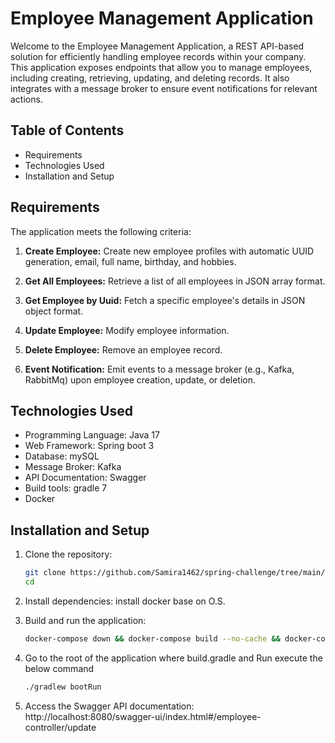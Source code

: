 # Employee Management Application

Welcome to the Employee Management Application, a REST API-based solution for efficiently handling employee records within your company. This application exposes endpoints that allow you to manage employees, including creating, retrieving, updating, and deleting records. It also integrates with a message broker to ensure event notifications for relevant actions.

## Table of Contents

- Requirements
- Technologies Used
- Installation and Setup

## Requirements

The application meets the following criteria:

1. **Create Employee:** Create new employee profiles with automatic UUID generation, email, full name, birthday, and hobbies.

2. **Get All Employees:** Retrieve a list of all employees in JSON array format.

3. **Get Employee by Uuid:** Fetch a specific employee's details in JSON object format.

4. **Update Employee:** Modify employee information.

5. **Delete Employee:** Remove an employee record.

6. **Event Notification:** Emit events to a message broker (e.g., Kafka, RabbitMq) upon employee creation, update, or deletion.

## Technologies Used

- Programming Language: Java 17
- Web Framework: Spring boot 3 
- Database: mySQL
- Message Broker: Kafka
- API Documentation: Swagger
- Build tools: gradle 7 
- Docker

## Installation and Setup

1. Clone the repository:
   ```sh
   git clone https://github.com/Samira1462/spring-challenge/tree/main/employee-api
   cd 

2. Install dependencies:
install docker base on O.S. 

3. Build and run the application:
   ```sh 
   docker-compose down && docker-compose build --no-cache && docker-compose up

4. Go to the root of the application where build.gradle and Run execute the below command
   
   ```sh  
   ./gradlew bootRun
5. Access the Swagger API documentation:
   http://localhost:8080/swagger-ui/index.html#/employee-controller/update

